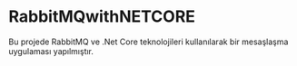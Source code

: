 # RabbitMQwithNETCORE
Bu projede RabbitMQ ve .Net Core teknolojileri kullanılarak bir mesaşlaşma uygulaması yapılmıştır.
